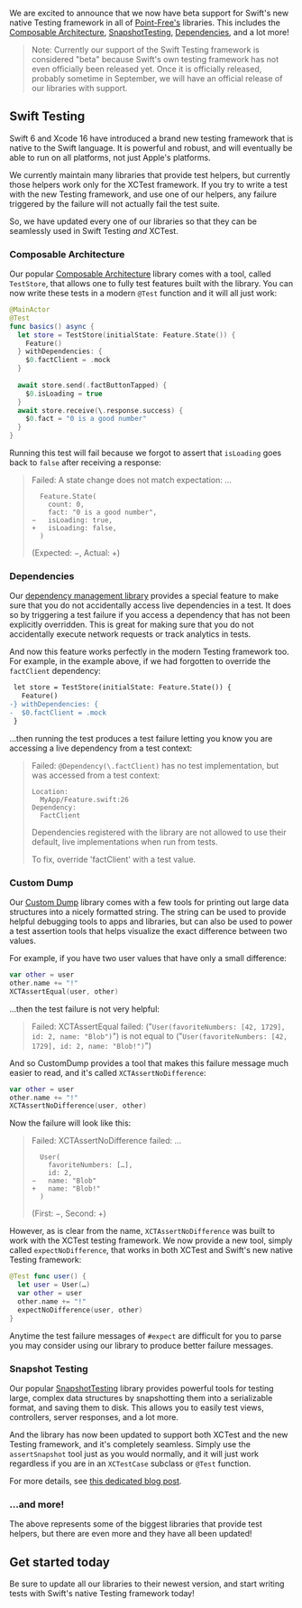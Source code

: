 We are excited to announce that we now have beta support for Swift's new native Testing framework
in all of [Point-Free's](/) libraries. This includes the [Composable Architecture][tca-gh],
[SnapshotTesting][snapshot-testing-gh], [Dependencies][deps-gh], and a lot more! 

> Note: Currently our support of the Swift Testing framework is considered "beta" because Swift's
> own testing framework has not even officially been released yet. Once it is officially released,
> probably sometime in September, we will have an official release of our libraries with support.

## Swift Testing

Swift 6 and Xcode 16 have introduced a brand new testing framework that is native to the Swift
language. It is powerful and robust, and will eventually be able to run on all platforms, not just
Apple's platforms.

We currently maintain many libraries that provide test helpers, but currently those helpers work
only for the XCTest framework. If you try to write a test with the new Testing framework, and use
one of our helpers, any failure triggered by the failure will not actually fail the test suite.

So, we have updated every one of our libraries so that they can be seamlessly used in Swift Testing
_and_ XCTest.

### Composable Architecture

Our popular [Composable Architecture][tca-gh] library comes with a tool, called `TestStore`, that
allows one to fully test features built with the library. You can now write these tests in a 
modern `@Test` function and it will all just work:

```swift
@MainActor
@Test
func basics() async {
  let store = TestStore(initialState: Feature.State()) {
    Feature()
  } withDependencies: {
    $0.factClient = .mock
  }
  
  await store.send(.factButtonTapped) {
    $0.isLoading = true
  }
  await store.receive(\.response.success) {
    $0.fact = "0 is a good number"
  }
}
```

Running this test will fail because we forgot to assert that `isLoading` goes back to `false` after
receiving a response:

> Failed: A state change does not match expectation: …
>
> ```
>   Feature.State(
>     count: 0,
>     fact: "0 is a good number",
> −   isLoading: true,
> +   isLoading: false,
>   )
> ```
>
> (Expected: −, Actual: +)

### Dependencies

Our [dependency management library][deps-gh] provides a special feature to make sure that you do
not accidentally access live dependencies in a test. It does so by triggering a test failure if
you access a dependency that has not been explicitly overridden. This is great for making sure
that you do not accidentally execute network requests or track analytics in tests.

And now this feature works perfectly in the modern Testing framework too. For example, in the
example above, if we had forgotten to override the `factClient` dependency:

```diff
 let store = TestStore(initialState: Feature.State()) {
   Feature()
-} withDependencies: {
-  $0.factClient = .mock
 }
```

…then running the test produces a test failure letting you know you are accessing a live dependency
from a test context:

> Failed: `@Dependency(\.factClient)` has no test implementation, but was accessed from a test 
> context:
>
> ```
> Location:
>   MyApp/Feature.swift:26
> Dependency:
>   FactClient
> ```
> 
> Dependencies registered with the library are not allowed to use their default, live 
> implementations when run from tests.
>
> To fix, override 'factClient' with a test value. 

### Custom Dump

Our [Custom Dump][custom-dump-gh] library comes with a few tools for printing out large data 
structures into a nicely formatted string. The string can be used to provide helpful debugging tools 
to apps and libraries, but can also be used to power a test assertion tools that helps visualize the 
exact difference between two values.

For example, if you have two user values that have only a small difference:

```swift
var other = user
other.name += "!"
XCTAssertEqual(user, other)
```

…then the test failure is not very helpful:

> Failed: XCTAssertEqual failed: ("`User(favoriteNumbers: [42, 1729], id: 2, name: "Blob")`") is not equal to ("`User(favoriteNumbers: [42, 1729], id: 2, name: "Blob!")`")

And so CustomDump provides a tool that makes this failure message much easier to read, and it's
called `XCTAssertNoDifference`:

```swift
var other = user
other.name += "!"
XCTAssertNoDifference(user, other)
```

Now the failure will look like this:

> Failed: XCTAssertNoDifference failed: …
> 
> ```
>   User(
>     favoriteNumbers: […],
>     id: 2,
> −   name: "Blob"
> +   name: "Blob!"
>   )
> ```
>
> (First: −, Second: +)

However, as is clear from the name, `XCTAssertNoDifference` was built to work with the XCTest
testing framework. We now provide a new tool, simply called `expectNoDifference`, that works in
both XCTest and Swift's new native Testing framework:

```swift
@Test func user() {
  let user = User(…)
  var other = user
  other.name += "!"
  expectNoDifference(user, other)
}
```

Anytime the test failure messages of `#expect` are difficult for you to parse you may consider
using our library to produce better failure messages.

[custom-dump-gh]: https://github.com/pointfreeco/swift-custom-dump

### Snapshot Testing

Our popular [SnapshotTesting][snapshot-testing-gh] library provides powerful tools for testing
large, complex data structures by snapshotting them into a serializable format, and saving them
to disk. This allows you to easily test views, controllers, server responses, and a lot more.

And the library has now been updated to support both XCTest and the new Testing framework, and
it's completely seamless. Simply use the `assertSnapshot` tool just as you would normally,
and it will just work regardless if you are in an `XCTestCase` subclass or `@Test` function.

For more details, see [this dedicated blog post](/blog/posts/146-swift-testing-support-for-snapshottesting).

### …and more!

The above represents some of the biggest libraries that provide test helpers, but there are even
more and they have all been updated!

## Get started today

Be sure to update all our libraries to their newest version, and start writing tests with Swift's
native Testing framework today!

[clocks-gh]: https://github.com/pointfreeco/swift-clocks
[tca-gh]: http://github.com/pointfreeco/swift-composable-architecture
[deps-gh]: http://github.com/pointfreeco/swift-dependencies
[swiftui-nav-gh]: http://github.com/pointfreeco/swiftui-navigation
[case-paths-gh]: https://github.com/pointfreeco/swift-case-paths
[snapshot-testing-gh]: https://github.com/pointfreeco/swift-snapshot-testing
